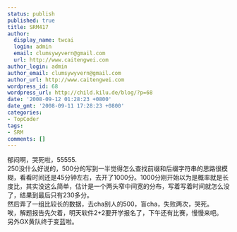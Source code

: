 ```yaml
---
status: publish
published: true
title: SRM417
author:
  display_name: twcai
  login: admin
  email: clumsywyvern@gmail.com
  url: http://www.caitengwei.com
author_login: admin
author_email: clumsywyvern@gmail.com
author_url: http://www.caitengwei.com
wordpress_id: 68
wordpress_url: http://child.kilu.de/blog/?p=68
date: '2008-09-12 01:28:23 +0800'
date_gmt: '2008-09-11 17:28:23 +0800'
categories:
- TopCoder
tags:
- SRM
comments: []
---
```

<p>郁闷啊，哭死啦，55555.<br />
250没什么好说的，500分的写到一半觉得怎么查找前缀和后缀字符串的思路很模糊，看看时间还是45分钟左右，去开了1000分。1000分刚开始以为是概率就是长度比，其实没这么简单，估计是一个两头窄中间宽的分布，写着写着时间就怎么没了，结果到最后只有230多分。<br />
然后弄了一组比较长的数据，去cha别人的500，盲cha，失败两次，哭死。<br />
唉，解题报告先欠着，明天软件2+2要开学报名了，下午还有比赛，慢慢来吧。<br />
另外GX黄队终于变蓝啦。</p>
